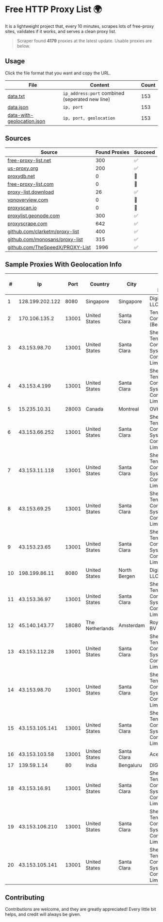 
# Free HTTP Proxy List 🌍

It is a lightweight project that, every 10 minutes, scrapes lots of free-proxy sites, validates if it works, and serves a clean proxy list.


> Scraper found **4179** proxies at the latest update. Usable proxies are below.

## Usage

Click the file format that you want and copy the URL.


|File|Content|Count|
|----|-------|-----|
|[data.txt](https://raw.githubusercontent.com/themiralay/Proxy-List-World/master/data.txt)|`ip_address:port` combined (seperated new line)|153|
|[data.json](https://raw.githubusercontent.com/themiralay/Proxy-List-World/master/data.json)|`ip, port`|153|
|[data-with-geolocation.json](https://raw.githubusercontent.com/themiralay/Proxy-List-World/master/data-with-geolocation.json)|`ip, port, geolocation`|153|

## Sources

|Source|Found Proxies|Succeed|
|------|-------------|-------|
|[free-proxy-list.net](https://free-proxy-list.net)|300|✅|
|[us-proxy.org](https://www.us-proxy.org)|200|✅|
|[proxydb.net](http://proxydb.net)|0|🚫|
|[free-proxy-list.com](https://free-proxy-list.com/?page=&port=&type%5B%5D=http&type%5B%5D=https&up_time=0&search=Search)|0|🚫|
|[proxy-list.download](https://www.proxy-list.download/HTTP)|26|✅|
|[vpnoverview.com](https://vpnoverview.com/privacy/anonymous-browsing/free-proxy-servers)|0|🚫|
|[proxyscan.io](https://www.proxyscan.io)|0|🚫|
|[proxylist.geonode.com](https://proxylist.geonode.com/api/proxy-list?limit=300&page=1&sort_by=lastChecked&sort_type=desc&protocols=http,https)|300|✅|
|[proxyscrape.com](https://api.proxyscrape.com/v2/?request=displayproxies&protocol=http&timeout=10000&country=all&ssl=all&anonymity=all)|642|✅|
|[github.com/clarketm/proxy-list](https://raw.githubusercontent.com/clarketm/proxy-list/master/proxy-list-raw.txt)|400|✅|
|[github.com/monosans/proxy-list](https://raw.githubusercontent.com/monosans/proxy-list/main/proxies/http.txt)|315|✅|
|[github.com/TheSpeedX/PROXY-List](https://raw.githubusercontent.com/TheSpeedX/PROXY-List/master/http.txt)|1996|✅|


## Sample Proxies With Geolocation Info

|#|Ip|Port|Country|City|Internet Service Provider|
|-|--|----|-------|----|-------------------------|
|1|128.199.202.122|8080|Singapore|Singapore|DigitalOcean, LLC|
|2|170.106.135.2|13001|United States|Santa Clara|Tencent Cloud Computing (Beijing) Co|
|3|43.153.98.70|13001|United States|Santa Clara|Shenzhen Tencent Computer Systems Company Limited|
|4|43.153.4.199|13001|United States|Santa Clara|Shenzhen Tencent Computer Systems Company Limited|
|5|15.235.10.31|28003|Canada|Montreal|OVH SAS|
|6|43.153.66.252|13001|United States|Santa Clara|Shenzhen Tencent Computer Systems Company Limited|
|7|43.153.11.118|13001|United States|Santa Clara|Shenzhen Tencent Computer Systems Company Limited|
|8|43.153.69.25|13001|United States|Santa Clara|Shenzhen Tencent Computer Systems Company Limited|
|9|43.153.23.65|13001|United States|Santa Clara|Shenzhen Tencent Computer Systems Company Limited|
|10|198.199.86.11|8080|United States|North Bergen|DigitalOcean, LLC|
|11|43.153.36.97|13001|United States|Santa Clara|Shenzhen Tencent Computer Systems Company Limited|
|12|45.140.143.77|18080|The Netherlands|Amsterdam|RoyaleHosting BV|
|13|43.153.112.28|13001|United States|Santa Clara|Shenzhen Tencent Computer Systems Company Limited|
|14|43.153.98.70|13001|United States|Santa Clara|Shenzhen Tencent Computer Systems Company Limited|
|15|43.153.105.141|13001|United States|Santa Clara|Shenzhen Tencent Computer Systems Company Limited|
|16|43.153.103.58|13001|United States|Santa Clara|Aceville Pte.ltd|
|17|139.59.1.14|80|India|Bengaluru|DIGITALOCEAN|
|18|43.153.16.91|13001|United States|Santa Clara|Shenzhen Tencent Computer Systems Company Limited|
|19|43.153.106.210|13001|United States|Santa Clara|Shenzhen Tencent Computer Systems Company Limited|
|20|43.153.105.141|13001|United States|Santa Clara|Shenzhen Tencent Computer Systems Company Limited|



## Contributing

Contributions are welcome, and they are greatly appreciated! Every
little bit helps, and credit will always be given.

